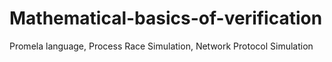 # Mathematical-basics-of-verification
Promela language, Process Race Simulation, Network Protocol Simulation
